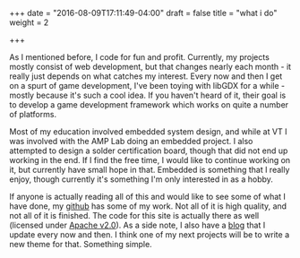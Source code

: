 +++
date = "2016-08-09T17:11:49-04:00"
draft = false
title = "what i do"
weight = 2

+++

As I mentioned before, I code for fun and profit. Currently, my 
projects mostly consist of web development, but that changes
nearly each month - it really just depends on what catches my
interest. Every now and then I get on a spurt of game
development, I've been toying with libGDX for a while - 
mostly because it's such a cool idea. If you haven't heard of 
it, their goal is to develop a game development framework which 
works on quite a number of platforms.
        
Most of my education involved embedded system design, and while at
VT I was involved with the AMP Lab doing an embedded project.
I also attempted to design a solder certification board, though
that did not end up working in the end. If I find the free time,
I would like to continue working on it, but currently have small
hope in that. Embedded is something that I really enjoy, though
currently it's something I'm only interested in as a hobby.

If anyone is actually reading all of this and would like to see
some of what I have done, my 
[github](href='https://github.com/lnr0626') has some of my
work. Not all of it is high quality, and not all of it is finished. 
The code for this site is actually there as well (licensed under 
[Apache v2.0](href='http://www.apache.org/licenses/LICENSE-2.0.html')). 
As a side note, I also have a [blog](href='http://www.anothermakersjourney.com') 
that I update every now and then. I think one of my next projects will be to 
write a new theme for that. Something simple.
